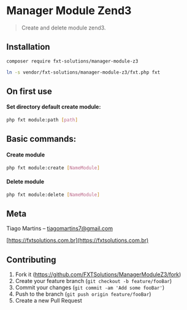 # Manager Module Zend3
> Create and delete module zend3.

## Installation

```sh
composer require fxt-solutions/manager-module-z3

ln -s vendor/fxt-solutions/manager-module-z3/fxt.php fxt
```

## On first use

#### Set directory default create module:
```sh
php fxt module:path [path]
```

## Basic commands:

#### Create module
```sh
php fxt module:create [NameModule]
```
#### Delete module
```sh
php fxt module:delete [NameModule]
```

## Meta

Tiago Martins – tiagomartins7@gmail.com

[https://fxtsolutions.com.br](https://fxtsolutions.com.br)

## Contributing

1. Fork it (<https://github.com/FXTSolutions/ManagerModuleZ3/fork>)
2. Create your feature branch (`git checkout -b feature/fooBar`)
3. Commit your changes (`git commit -am 'Add some fooBar'`)
4. Push to the branch (`git push origin feature/fooBar`)
5. Create a new Pull Request

